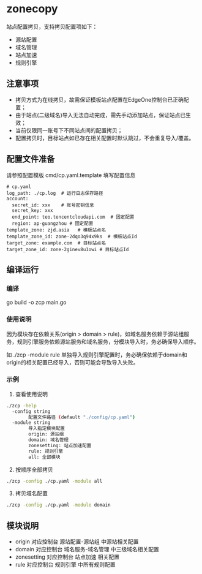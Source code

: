 # zonecopy

站点配置拷贝，支持拷贝配置项如下：

- 源站配置
- 域名管理
- 站点加速
- 规则引擎

## 注意事项

- 拷贝方式为在线拷贝，故需保证模板站点配置在EdgeOne控制台已正确配置；
- 由于站点(二级域名)导入无法自动完成，需先手动添加站点，保证站点已生效；
- 当前仅限同一账号下不同站点间的配置拷贝；
- 配置拷贝时，目标站点如已存在相关配置时默认跳过，不会重复导入/覆盖。

## 配置文件准备

请参照配置模版 cmd/cp.yaml.template 填写配置信息
```
# cp.yaml
log_path: ./cp.log  # 运行日志保存路径
account:
  secret_id: xxx    # 账号密钥信息
  secret_key: xxx
  end_point: teo.tencentcloudapi.com  # 固定配置
  region: ap-guangzhou # 固定配置
template_zone: zjd.asia   # 模板站点名
template_zone_id: zone-2dqo3q94x9ks  # 模板站点Id
target_zone: example.com  # 目标站点名
target_zone_id: zone-2ginev8u1owi # 目标站点Id
```

## 编译运行

### 编译

go build -o zcp main.go

### 使用说明

因为模块存在依赖关系(origin > domain > rule)，如域名服务依赖于源站组服务，规则引擎服务依赖源站服务和域名服务，分模块导入时，务必确保导入顺序。

如 ./zcp -module rule 单独导入规则引擎配置时，务必确保依赖于domain和origin的相关配置已经导入，否则可能会导致导入失败。

### 示例

1. 查看使用说明

```bash
./zcp -help
  -config string
        配置文件路径 (default "./config/cp.yaml")
  -module string
        导入指定模块配置 
        origin: 源站组 
        domain: 域名管理 
        zonesetting: 站点加速配置 
        rule: 规则引擎 
        all: 全部模块
```

2. 按顺序全部拷贝

```bash
./zcp -config ./cp.yaml -module all  
```

3. 拷贝域名配置

```bash
./zcp -config ./cp.yaml -module domain
```

## 模块说明

- origin 对应控制台 源站配置-源站组 中源站相关配置
- domain 对应控制台 域名服务-域名管理 中三级域名相关配置
- zonesetting 对应控制台 站点加速 相关配置
- rule 对应控制台 规则引擎 中所有规则配置

